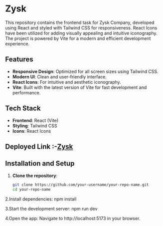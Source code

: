 # Zysk 
This repository contains the frontend task for Zysk Company, developed using React and styled with Tailwind CSS for responsiveness. React Icons have been utilized for adding visually appealing and intuitive iconography. The project is powered by Vite for a modern and efficient development experience.

## Features

- **Responsive Design**: Optimized for all screen sizes using Tailwind CSS.
- **Modern UI**: Clean and user-friendly interface.
- **React Icons**: For intuitive and aesthetic iconography.
- **Vite**: Built with the latest version of Vite for fast development and performance.

## Tech Stack

- **Frontend**: React (Vite)
- **Styling**: Tailwind CSS
- **Icons**: React Icons

## Deployed Link :-[Zysk](https://zysktask-xi.vercel.app/)

## Installation and Setup

1. **Clone the repository**:
   ```bash
   git clone https://github.com/your-username/your-repo-name.git
   cd your-repo-name

2.Install dependencies:
  npm install

3.Start the development server:
  npm run dev
  
4.Open the app: Navigate to http://localhost:5173 in your browser.   

